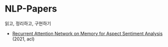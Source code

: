 # NLP-Papers
 읽고, 정리하고, 구현하기

* [Recurrent Attention Network on Memory for Aspect Sentiment Analysis](https://github.com/SoyeonHH/NLP-Papers/blob/main/Recurrent%20Attention%20Network%20on%20Memory%20for%20Aspect%20Sentiment%20Analysis.pdf) (2021, acl)
